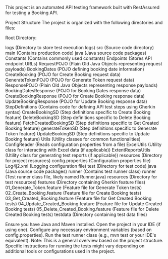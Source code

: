 This project is an automated API testing framework built with RestAssured for testing a Booking API.

Project Structure
The project is organized with the following directories and files:

Root Directory:

logs (Directory to store test execution logs)
src (Source code directory)
    main (Contains production code)
        java (Java source code packages)
            Constants (Contains commonly used constants)
            Endpoints (Stores API endpoint URLs)
            RequestPOJO (Plain Old Java Objects representing request payloads)
                BookingDates (POJO defining booking date information)
                CreateBooking (POJO for Create Booking request data)
                GenerateTokenPOJO (POJO for Generate Token request data)
            ResponsePOJO (Plain Old Java Objects representing response payloads)
                BookingDatesResponse (POJO for Booking Dates response data)
                CreateBookingResponse (POJO for Create Booking response data)
                UpdateBookingResponse (POJO for Update Booking response data)
            StepDefinitions (Contains code for defining API test steps using Gherkin syntax)
                CreateBookingSD (Step definitions specific to Create Booking feature)
                DeleteBookingSD (Step definitions specific to Delete Booking feature)
                FetchCreatedBookingSD (Step definitions specific to Get Created Booking feature)
                generateTokenSD (Step definitions specific to Generate Token feature)
                UpdateBookingSD (Step definitions specific to Update Booking feature)
            Utils (Utility classes for common functionalities)
                ConfigReader (Reads configuration properties from a file)
                ExcelUtils (Utility class for interacting with Excel data (if applicable))
                ExtentReportsUtils (Utility class for generating test reports (if applicable))
        resources (Directory for project resources)
            config.properties (Configuration properties file)
            Log4j2.xml (Logging configuration file)
    test (Directory for test code)
        java (Java source code packages)
            runner (Contains test runner class)
                runner (Test runner class file, likely named Runner.java)
        resources (Directory for test resources)
            features (Directory containing Gherkin feature files)
                01_Generate_Token.feature (Feature file for Generate Token tests)
                02_Create_Booking.feature (Feature file for Create Booking tests)
                03_Get_Created_Booking.feature (Feature file for Get Created Booking tests)
                04_Update_Created_Booking.feature (Feature file for Update Created Booking tests)
                05_Delete_Created_Booking.feature (Feature file for Delete Created Booking tests)
testdata (Directory containing test data files)

Ensure you have Java and Maven installed.
Open the project in your IDE (if using one).
Configure any necessary environment variables (based on config.properties).
Run the test runner class (e.g., mvn test or your IDE's equivalent).
Note: This is a general overview based on the project structure. Specific instructions for running the tests might vary depending on additional tools or configurations used in the project.